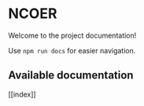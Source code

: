 # NCOER

Welcome to the project documentation!

Use `npm run docs` for easier navigation.

## Available documentation

[[index]]
